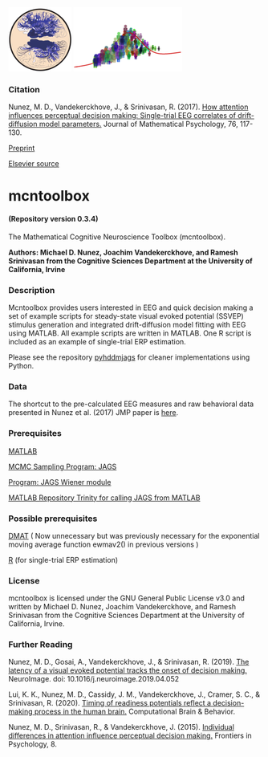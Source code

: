 <img src="./extra/small_hnl_logo.png" height="128"> <img src="./extra/small_cidlab_logo.png" height="128">

### Citation

Nunez, M. D., Vandekerckhove, J., & Srinivasan, R. (2017).
[How attention influences perceptual decision making: Single-trial EEG correlates of drift-diffusion model parameters.](https://sci-hub.st/https://www.sciencedirect.com/science/article/abs/pii/S0022249616000316)
Journal of Mathematical Psychology, 76, 117-130.

[Preprint](https://www.researchgate.net/publication/298275031_How_attention_influences_perceptual_decision_making_Single-trial_EEG_correlates_of_drift-diffusion_model_parameters)

[Elsevier source](https://www.sciencedirect.com/science/article/abs/pii/S0022249616000316)

# mcntoolbox
#### (Repository version 0.3.4)
The Mathematical Cognitive Neuroscience Toolbox (mcntoolbox).

**Authors: Michael D. Nunez, Joachim Vandekerckhove, and Ramesh Srinivasan from the Cognitive Sciences Department at the University of California, Irvine**

### Description

Mcntoolbox provides users interested in EEG and quick decision making a set of example scripts for steady-state visual evoked potential (SSVEP) stimulus generation and integrated drift-diffusion model fitting with EEG using MATLAB. All example scripts are written in MATLAB. One R script is included as an example of single-trial ERP estimation.

Please see the repository [pyhddmjags](https://github.com/mdnunez/pyhddmjags) for cleaner implementations using Python.

### Data

The shortcut to the pre-calculated EEG measures and raw behavioral data presented in Nunez et al. (2017) JMP paper is [here](https://github.com/mdnunez/mcntoolbox/raw/master/nunez_etal2017_mathpsych/jagsins.mat).

### Prerequisites

[MATLAB](https://www.mathworks.com/)

[MCMC Sampling Program: JAGS](http://mcmc-jags.sourceforge.net/)

[Program: JAGS Wiener module](https://sourceforge.net/projects/jags-wiener/)

[MATLAB Repository Trinity for calling JAGS from MATLAB](https://github.com/joachimvandekerckhove/trinity)

### Possible prerequisites

[DMAT](https://ppw.kuleuven.be/okp/software/dmat/) ( Now unnecessary but was previously necessary for the exponential moving average function ewmav2() in previous versions )

[R](https://www.r-project.org/) (for single-trial ERP estimation)

### License

mcntoolbox is licensed under the GNU General Public License v3.0 and written by Michael D. Nunez, Joachim Vandekerckhove, and Ramesh Srinivasan from the Cognitive Sciences Department at the University of California, Irvine.

### Further Reading

Nunez, M. D., Gosai, A., Vandekerckhove, J., & Srinivasan, R. (2019).
[The latency of a visual evoked potential tracks the onset of decision making.](https://sci-hub.st/https://www.sciencedirect.com/science/article/pii/S1053811919303386) NeuroImage. doi: 10.1016/j.neuroimage.2019.04.052

Lui, K. K., Nunez, M. D., Cassidy, J. M., Vandekerckhove, J., Cramer, S. C., & Srinivasan, R. (2020).
[Timing of readiness potentials reflect a decision-making process in the human brain.](https://sci-hub.st/https://link.springer.com/article/10.1007/s42113-020-00097-5) Computational Brain & Behavior.

Nunez, M. D., Srinivasan, R., & Vandekerckhove, J. (2015). 
[Individual differences in attention influence perceptual decision making.](https://www.frontiersin.org/articles/10.3389/fpsyg.2015.00018/full) 
Frontiers in Psychology, 8.
